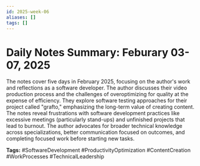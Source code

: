 ```yaml
---
id: 2025-week-06
aliases: []
tags: []
---
```


# Daily Notes Summary: Feburary 03-07, 2025

The notes cover five days in February 2025, focusing on the author's work and reflections as a software developer. The author discusses their video production process and the challenges of overoptimizing for quality at the expense of efficiency. They explore software testing approaches for their project called "grafto," emphasizing the long-term value of creating content. The notes reveal frustrations with software development practices like excessive meetings (particularly stand-ups) and unfinished projects that lead to burnout. The author advocates for broader technical knowledge across specializations, better communication focused on outcomes, and completing focused work before starting new tasks.

**Tags:** 
#SoftwareDevelopment #ProductivityOptimization #ContentCreation #WorkProcesses #TechnicalLeadership
